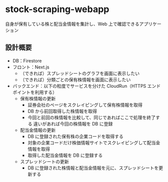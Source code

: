 # stock-scraping-webapp

自身が保有している株と配当金情報を集計し、Web 上で確認できるアプリケーション

## 設計概要

- DB：Firestore
- フロント：Next.js
  - （できれば）スプレッドシートのグラフを画面に表示したい
  - （できれば）分類ごとの保有株情報を画面に表示したい
- バックエンド：以下の粒度でサービスを分けた CloudRun（HTTPS エンドポイントを利用する）
  - 保有株情報の更新
    - 証券会社のページをスクレイピングして保有株情報を取得
    - DB から前回取得した株情報を取得
    - 今回と前回の株情報を比較して、同じであればここで処理を終了する
      違いがあれば今回の株情報を DB に登録
  - 配当金情報の更新
    - DB に登録された保有株の企業コードを取得する
    - 対象の企業コードだけ株価情報サイトでスクレイピングして配当金情報を取得
    - 取得した配当金情報を DB に登録する
  - スプレッドシートの更新
    - DB に登録された株情報と配当金情報を元に、スプレッドシートを更新する
